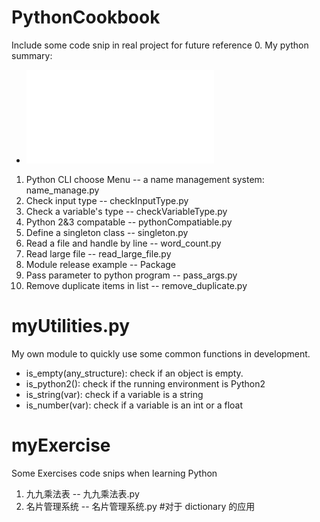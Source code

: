 # PythonCookbook
 Include some code snip in real project for future reference
 0. My python summary:
 + ![PythonBasics.md](./PythonBasics.md)
 1. Python CLI choose Menu -- a name management system: name_manage.py
 2. Check input type -- checkInputType.py 
 3. Check a variable's type  -- checkVariableType.py
 4. Python 2&3 compatable -- pythonCompatiable.py
 5. Define a singleton class -- singleton.py
 6. Read a file and handle by line -- word_count.py
 7. Read large file -- read_large_file.py 
 8. Module release example -- Package
 9. Pass parameter to python program -- pass_args.py
 10. Remove duplicate items in list -- remove_duplicate.py

# myUtilities.py
My own module to quickly use some common functions in development.
+ is_empty(any_structure): check if an object is empty.
+ is_python2(): check if the running environment is Python2
+ is_string(var): check if a variable is a string
+ is_number(var): check if a variable is an int or a float

# myExercise
  Some Exercises code snips when learning Python
  1. 九九乘法表 -- 九九乘法表.py
  2. 名片管理系统 -- 名片管理系统.py #对于 dictionary 的应用